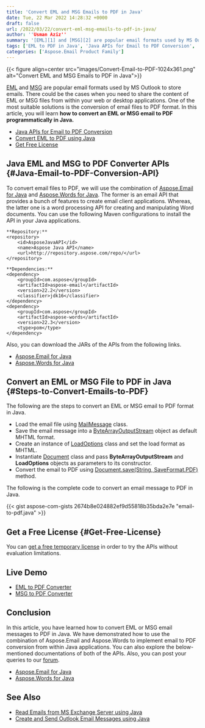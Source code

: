 ```yaml
---
title: 'Convert EML and MSG Emails to PDF in Java'
date: Tue, 22 Mar 2022 14:28:32 +0000
draft: false
url: /2022/03/22/convert-eml-msg-emails-to-pdf-in-java/
author: ''Usman Aziz''
summary: '[EML][1] and [MSG][2] are popular email formats used by MS Outlook to store emails. There could be the cases when you need to share the content of EML or MSG files from within your web or desktop applications. One of the most suitable solutions is the conversion of email files to PDF format. In this article, you will learn **how to convert an EML or MSG email to PDF programmatically in Java.**'
tags: ['EML to PDF in Java', 'Java APIs for Email to PDF Conversion', 'MSG to PDF in java']
categories: ['Aspose.Email Product Family']
---
```




{{< figure align=center src="images/Convert-Email-to-PDF-1024x361.png" alt="Convert EML and MSG Emails to PDF in Java">}}


[EML][3] and [MSG][4] are popular email formats used by MS Outlook to store emails. There could be the cases when you need to share the content of EML or MSG files from within your web or desktop applications. One of the most suitable solutions is the conversion of email files to PDF format. In this article, you will learn **how to convert an EML or MSG email to PDF programmatically in Java.**

*   [Java APIs for Email to PDF Conversion][5]
*   [Convert EML to PDF using Java][6]
*   [Get Free License][7]

## Java EML and MSG to PDF Converter APIs {#Java-Email-to-PDF-Conversion-API}

To convert email files to PDF, we will use the combination of [Aspose.Email for Java][8] and [Aspose.Words for Java][9]. The former is an email API that provides a bunch of features to create email client applications. Whereas, the latter one is a word processing API for creating and manipulating Word documents. You can use the following Maven configurations to install the API in your Java applications.

```
**Repository:**
<repository>
    <id>AsposeJavaAPI</id>
    <name>Aspose Java API</name>
    <url>http://repository.aspose.com/repo/</url>
</repository>

**Dependencies:**
<dependency>
    <groupId>com.aspose</groupId>
    <artifactId>aspose-email</artifactId>
    <version>22.2</version>
    <classifier>jdk16</classifier>
</dependency>
<dependency>
    <groupId>com.aspose</groupId>
    <artifactId>aspose-words</artifactId>
    <version>22.3</version>
    <type>pom</type>
</dependency>
```

Also, you can download the JARs of the APIs from the following links.

*   [Aspose.Email for Java][10]
*   [Aspose.Words for Java][11]

## Convert an EML or MSG File to PDF in Java {#Steps-to-Convert-Emails-to-PDF}

The following are the steps to convert an EML or MSG email to PDF format in Java.

*   Load the email file using [MailMessage][12] class.
*   Save the email message into a [ByteArrayOutputStream][13] object as default MHTML format.
*   Create an instance of [LoadOptions][14] class and set the load format as MHTML.
*   Instantiate [Document][15] class and pass **ByteArrayOutputStream** and **LoadOptions** objects as parameters to its constructor.
*   Convert the email to PDF using [Document.save(String, SaveFormat.PDF)][16] method.

The following is the complete code to convert an email message to PDF in Java.

{{< gist aspose-com-gists 2674b8e024882ef9d55818b35bda2e7e "email-to-pdf.java" >}}

## Get a Free License {#Get-Free-License}

You can [get a free temporary license][17] in order to try the APIs without evaluation limitations.

## Live Demo

*   [EML to PDF Converter][18]
*   [MSG to PDF Converter][19]

## Conclusion

In this article, you have learned how to convert EML or MSG email messages to PDF in Java. We have demonstrated how to use the combination of Aspose.Email and Aspose.Words to implement email to PDF conversion from within Java applications. You can also explore the below-mentioned documentations of both of the APIs. Also, you can post your queries to our [forum][20].

*   [Aspose.Email for Java][21]
*   [Aspose.Words for Java][22]

## See Also

*   [Read Emails from MS Exchange Server using Java][23]
*   [Create and Send Outlook Email Messages using Java][24]




[1]: https://docs.fileformat.com/email/eml/
[2]: https://docs.fileformat.com/email/msg/
[3]: https://docs.fileformat.com/email/eml/
[4]: https://docs.fileformat.com/email/msg/
[5]: #Java-Email-to-PDF-Conversion-API
[6]: #Steps-to-Convert-Emails-to-PDF
[7]: #Get-Free-License
[8]: https://products.aspose.com/email/java
[9]: https://products.aspose.com/words/java
[10]: https://downloads.aspose.com/email/java
[11]: https://downloads.aspose.com/words/java
[12]: https://apireference.aspose.com/email/java/com.aspose.email/MailMessage
[13]: https://docs.oracle.com/javase/7/docs/api/java/io/ByteArrayOutputStream.html
[14]: https://apireference.aspose.com/words/java/com.aspose.words/LoadOptions
[15]: https://apireference.aspose.com/words/java/com.aspose.words/Document
[16]: https://apireference.aspose.com/words/java/com.aspose.words/document#save(java.lang.String,int)
[17]: https://purchase.aspose.com/temporary-license
[18]: https://products.aspose.app/email/conversion/eml-to-pdf
[19]: https://products.aspose.app/email/conversion/msg-to-pdf
[20]: https://forum.aspose.com/
[21]: https://docs.aspose.com/email/java
[22]: https://docs.aspose.com/words/java
[23]: https://blog.aspose.com/2021/03/22/read-emails-from-ms-exchange-server-using-java/
[24]: https://blog.aspose.com/2020/05/20/create-and-send-outlook-email-messages-asynchronously-using-java/




